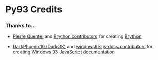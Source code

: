 # Py93 Credits

### **Thanks to...**

* [Pierre Quentel](https://github.com/PierreQuentel) and [Brython contributors](https://github.com/brython-dev/brython/graphs/contributors) for creating [Brython](https://brython.info)

* [DarkPhoenix10 (DarkOK)](https://github.com/DarkPhoenix10) and [windows93-js-docs contributors](https://github.com/DarkPhoenix10/windows93-js-docs/graphs/contributors) for creating [Windows 93 JavaScript documentation](https://darkphoenix10.github.io/windows93-js-docs/)
